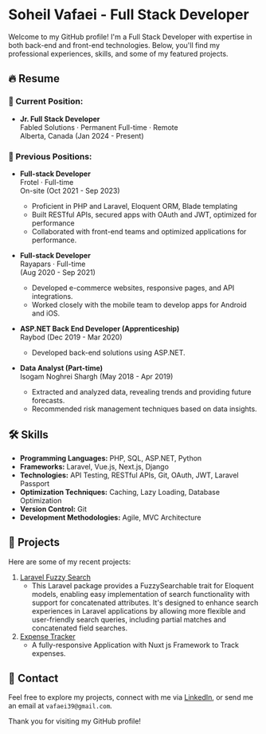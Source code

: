 # Soheil Vafaei - Full Stack Developer

Welcome to my GitHub profile! I'm a Full Stack Developer with expertise in both back-end and front-end technologies. Below, you'll find my professional experiences, skills, and some of my featured projects.

## 🔥 Resume

### 💼 Current Position:
- **Jr. Full Stack Developer**  
  Fabled Solutions · Permanent Full-time · Remote  
  Alberta, Canada (Jan 2024 - Present)

### 💼 Previous Positions:
- **Full-stack Developer**  
  Frotel · Full-time  
  On-site (Oct 2021 - Sep 2023)  
  - Proficient in PHP and Laravel, Eloquent ORM, Blade templating  
  - Built RESTful APIs, secured apps with OAuth and JWT, optimized for performance  
  - Collaborated with front-end teams and optimized applications for performance.

- **Full-stack Developer**  
  Rayapars · Full-time  
  (Aug 2020 - Sep 2021)  
  - Developed e-commerce websites, responsive pages, and API integrations.  
  - Worked closely with the mobile team to develop apps for Android and iOS.

- **ASP.NET Back End Developer (Apprenticeship)**  
  Raybod (Dec 2019 - Mar 2020)  
  - Developed back-end solutions using ASP.NET.

- **Data Analyst (Part-time)**  
  Isogam Noghrei Shargh (May 2018 - Apr 2019)  
  - Extracted and analyzed data, revealing trends and providing future forecasts.
  - Recommended risk management techniques based on data insights.

## 🛠️ Skills

- **Programming Languages:** PHP, SQL, ASP.NET, Python
- **Frameworks:** Laravel, Vue.js, Next.js, Django
- **Technologies:** API Testing, RESTful APIs, Git, OAuth, JWT, Laravel Passport
- **Optimization Techniques:** Caching, Lazy Loading, Database Optimization
- **Version Control:** Git
- **Development Methodologies:** Agile, MVC Architecture

## 🚀 Projects

Here are some of my recent projects:
1. [Laravel Fuzzy Search](https://github.com/your-repo/project-1](https://github.com/soliyer/laravel-fuzzy-search))
   - This Laravel package provides a FuzzySearchable trait for Eloquent models, enabling easy implementation of search functionality with support for concatenated attributes. It's designed to enhance search experiences in Laravel applications by allowing more flexible and user-friendly search queries, including partial matches and concatenated field searches.
2. [Expense Tracker](https://github.com/your-repo/project-2](https://github.com/soliyer/Expense_Tracker))
   - A fully-responsive Application with Nuxt js Framework to Track expenses.

## 🔗 Contact

Feel free to explore my projects, connect with me via [LinkedIn](https://linkedin.com/in/yourprofile](https://www.linkedin.com/in/soheil-vafaei/)), or send me an email at `vafaei39@gmail.com`.

Thank you for visiting my GitHub profile!

